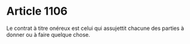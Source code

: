 # Article 1106

Le contrat à titre onéreux est celui qui assujettit chacune des parties à donner ou à faire quelque chose.